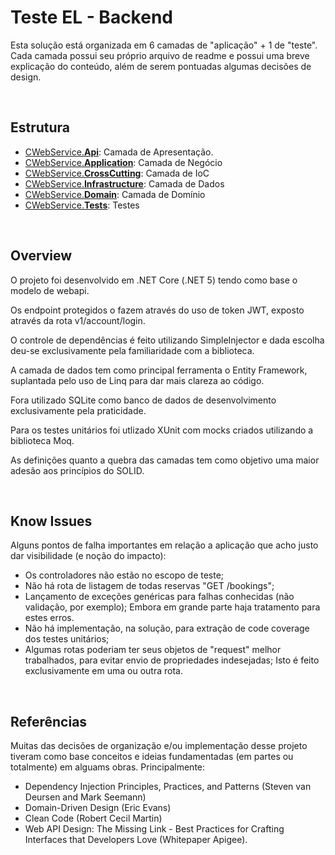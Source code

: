 Teste EL - Backend
===

Esta solução está organizada em 6 camadas de "aplicação" + 1 de "teste".
Cada camada possui seu próprio arquivo de readme e possui uma breve explicação do conteúdo, além de serem pontuadas algumas decisões de design.

<br />

Estrutura
---


- [CWebService.**Api**](https://github.com/niltonheck/el-labs-backend/tree/master/src/CWebService.Api): Camada de Apresentação.
- [CWebService.**Application**](https://github.com/niltonheck/el-labs-backend/tree/master/src/CWebService.Application): Camada de Negócio 
- [CWebService.**CrossCutting**](https://github.com/niltonheck/el-labs-backend/tree/master/src/CWebService.CrossCutting): Camada de IoC
- [CWebService.**Infrastructure**](https://github.com/niltonheck/el-labs-backend/tree/master/src/CWebService.Infrastructure): Camada de Dados
- [CWebService.**Domain**](https://github.com/niltonheck/el-labs-backend/tree/master/src/CWebService.Domain): Camada de Domínio
- [CWebService.**Tests**](https://github.com/niltonheck/el-labs-backend/tree/master/src/CWebService.Tests): Testes

<br />

Overview
---

O projeto foi desenvolvido em .NET Core (.NET 5) tendo como base o modelo de webapi.

Os endpoint protegidos o fazem através do uso de token JWT, exposto através da rota v1/account/login.

O controle de dependências é feito utilizando SimpleInjector e dada escolha deu-se exclusivamente pela familiaridade com a biblioteca.

A camada de dados tem como principal ferramenta o Entity Framework, suplantada pelo uso de Linq para dar mais clareza ao código.

Fora utilizado SQLite como banco de dados de desenvolvimento exclusivamente pela praticidade.

Para os testes unitários foi utlizado XUnit com mocks criados utilizando a biblioteca Moq.

As definições quanto a quebra das camadas tem como objetivo uma maior adesão aos princípios do SOLID.

<br />

Know Issues
---

Alguns pontos de falha importantes em relação a aplicação que acho justo dar visibilidade (e noção do impacto):

- Os controladores não estão no escopo de teste;
- Não há rota de listagem de todas reservas "GET /bookings";
- Lançamento de exceções genéricas para falhas conhecidas (não validação, por exemplo); Embora em grande parte haja tratamento para estes erros.
- Não há implementação, na solução, para extração de code coverage dos testes unitários;
- Algumas rotas poderiam ter seus objetos de "request" melhor trabalhados, para evitar envio de propriedades indesejadas; Isto é feito exclusivamente em uma ou outra rota.

<br />

Referências
---

Muitas das decisões de organização e/ou implementação desse projeto tiveram como base conceitos e ideias fundamentadas (em partes ou totalmente) em alguams obras. Principalmente:

- Dependency Injection Principles, Practices, and Patterns (Steven van Deursen and Mark Seemann)
- Domain-Driven Design (Eric Evans)
- Clean Code (Robert Cecil Martin)
- Web API Design: The Missing Link - Best Practices for Crafting Interfaces that Developers Love (Whitepaper Apigee).
